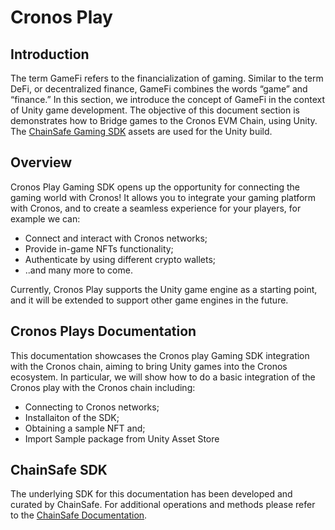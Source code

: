 # Cronos Play

## Introduction

The term GameFi refers to the financialization of gaming. Similar to the term DeFi, or decentralized finance, GameFi combines the words “game” and “finance.” In this section, we introduce the concept of GameFi in the context of Unity game development. The objective of this document section is demonstrates how to Bridge games to the Cronos EVM Chain, using Unity. The [ChainSafe Gaming SDK](https://github.com/ChainSafe/web3.unity/releases) assets are used for the Unity build.

## Overview

Cronos Play Gaming SDK opens up the opportunity for connecting the gaming world with Cronos! It allows you to integrate your gaming platform with Cronos, and to create a seamless experience for your players, for example we can:

* Connect and interact with Cronos networks;
* Provide in-game NFTs functionality;
* Authenticate by using different crypto wallets;
* ..and many more to come.

Currently, Cronos Play supports the Unity game engine as a starting point, and it will be extended to support other game engines in the future.

## Cronos Plays Documentation

This documentation showcases the Cronos play Gaming SDK integration with the Cronos chain, aiming to bring Unity games into the Cronos ecosystem. In particular, we will show how to do a basic integration of the Cronos play with the Cronos chain including:

* Connecting to Cronos networks;
* Installaiton of the SDK;
* Obtaining a sample NFT and;
* Import Sample package from Unity Asset Store

## ChainSafe SDK

The underlying SDK for this documentation has been developed and curated by ChainSafe. For additional operations and methods please refer to the [ChainSafe Documentation](https://chainsafe.github.io/game-docs/).

###
